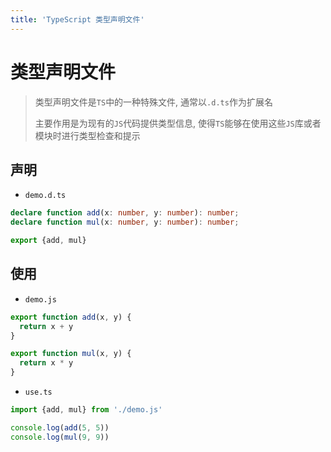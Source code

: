 ```yaml
---
title: 'TypeScript 类型声明文件'
---
```


# 类型声明文件

> 类型声明文件是`TS`中的一种特殊文件, 通常以`.d.ts`作为扩展名
>
> 主要作用是为现有的`JS`代码提供类型信息, 使得`TS`能够在使用这些`JS`库或者模块时进行类型检查和提示

## 声明

- `demo.d.ts`

```ts
declare function add(x: number, y: number): number;
declare function mul(x: number, y: number): number;

export {add, mul}
```

## 使用

- `demo.js`

```js
export function add(x, y) {
  return x + y
}

export function mul(x, y) {
  return x * y
}
```

- `use.ts`

```ts
import {add, mul} from './demo.js'

console.log(add(5, 5))
console.log(mul(9, 9))
```
